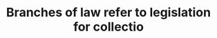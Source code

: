 ---
title: Branches of law refer to legislation for collectio
longTitle: 'Branches of law; refer to legislation for collections of laws, names of individual laws.'
tags:
- gccommon
scopeNote:
- "[[Law]]"
---